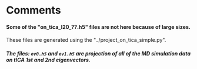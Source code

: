 # Comments
#### Some of the "on_tica_l20_??.h5" files are not here because of large sizes. 
These files are generated using the "../project_on_tica_simple.py".
##### The files: `ev0.h5`  and  `ev1.h5`  are projection of all of the MD simulation data on tICA *1st* and *2nd* eigenvectors.

